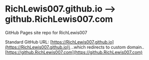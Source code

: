 # RichLewis007.github.io --> github.RichLewis007.com

GitHub Pages site repo for RichLewis007

Standard GitHub URL: [https://RichLewis007.github.io](https://RichLewis007.github.io)\
..which redirects to custom domain..\
[https://github.RichLewis007.com](https://github.RichLewis007.com)
